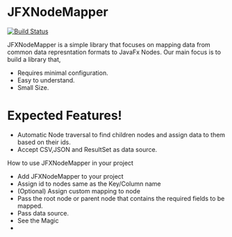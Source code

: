 # JFXNodeMapper

[![Build Status](https://travis-ci.org/joemccann/dillinger.svg?branch=master)](https://github.com/CaptainParanoid/JFXNodeMapper)

JFXNodeMapper is a simple library that focuses on mapping data from common data represntation formats to JavaFx Nodes. Our main focus is to build a library that,

  - Requires minimal configuration.
  - Easy to understand.
  - Small Size.

# Expected Features!

  - Automatic Node traversal to find children nodes and assign data to them based on their ids.
  - Accept CSV,JSON and ResultSet as data source.


How to use JFXNodeMapper in your project
  - Add JFXNodeMapper to your project
  - Assign id to nodes same as the Key/Column name
  - (Optional) Assign custom mapping to node
  - Pass the root node or parent node that contains the required fields to be mapped.
  - Pass data source.
  - See the Magic
  - 
  # <?UNDER CONSTRUCTION?>
